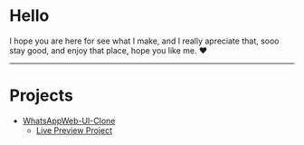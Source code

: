 # Hello

I hope you are here for see
what I make, and I really
apreciate that, sooo <br />
stay good, and enjoy that place,
hope you like me. :heart:

---

# Projects

  - [WhatsAppWeb-UI-Clone](https://github.com/O-Prisma/WhatsAppWeb-UI-Clone)
    - [Live Preview Project](https://htmlpreview.github.io/?https://github.com/O-Prisma/WhatsAppWeb-UI-Clone/blob/master/html/index.html)
